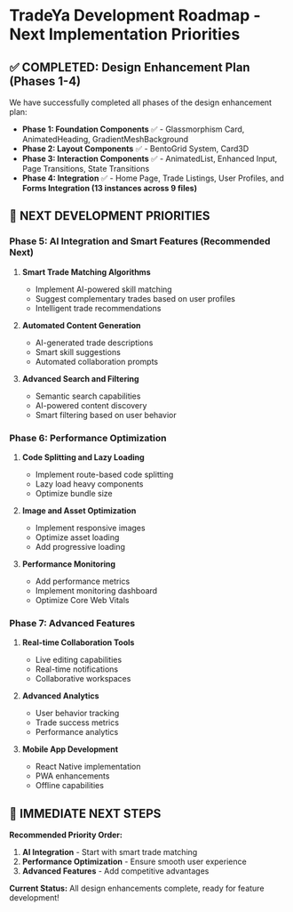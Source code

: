 # TradeYa Development Roadmap - Next Implementation Priorities

## ✅ **COMPLETED: Design Enhancement Plan (Phases 1-4)**

We have successfully completed all phases of the design enhancement plan:

- **Phase 1: Foundation Components** ✅ - Glassmorphism Card, AnimatedHeading, GradientMeshBackground
- **Phase 2: Layout Components** ✅ - BentoGrid System, Card3D
- **Phase 3: Interaction Components** ✅ - AnimatedList, Enhanced Input, Page Transitions, State Transitions
- **Phase 4: Integration** ✅ - Home Page, Trade Listings, User Profiles, and **Forms Integration (13 instances across 9 files)**

## 🚀 **NEXT DEVELOPMENT PRIORITIES**

### **Phase 5: AI Integration and Smart Features** (Recommended Next)
1. **Smart Trade Matching Algorithms**
   - Implement AI-powered skill matching
   - Suggest complementary trades based on user profiles
   - Intelligent trade recommendations

2. **Automated Content Generation**
   - AI-generated trade descriptions
   - Smart skill suggestions
   - Automated collaboration prompts

3. **Advanced Search and Filtering**
   - Semantic search capabilities
   - AI-powered content discovery
   - Smart filtering based on user behavior

### **Phase 6: Performance Optimization**
1. **Code Splitting and Lazy Loading**
   - Implement route-based code splitting
   - Lazy load heavy components
   - Optimize bundle size

2. **Image and Asset Optimization**
   - Implement responsive images
   - Optimize asset loading
   - Add progressive loading

3. **Performance Monitoring**
   - Add performance metrics
   - Implement monitoring dashboard
   - Optimize Core Web Vitals

### **Phase 7: Advanced Features**
1. **Real-time Collaboration Tools**
   - Live editing capabilities
   - Real-time notifications
   - Collaborative workspaces

2. **Advanced Analytics**
   - User behavior tracking
   - Trade success metrics
   - Performance analytics

3. **Mobile App Development**
   - React Native implementation
   - PWA enhancements
   - Offline capabilities

## 🎯 **IMMEDIATE NEXT STEPS**

**Recommended Priority Order:**
1. **AI Integration** - Start with smart trade matching
2. **Performance Optimization** - Ensure smooth user experience
3. **Advanced Features** - Add competitive advantages

**Current Status:** All design enhancements complete, ready for feature development!
